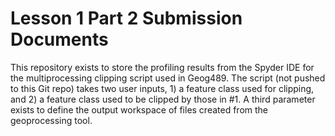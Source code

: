 # Lesson 1 Part 2 Submission Documents
This repository exists to store the profiling results from the Spyder IDE for the multiprocessing clipping script used in Geog489. The script (not pushed to this Git repo) takes two user inputs, 1) a feature class used for clipping, and 2) a feature class used to be clipped by those in #1. A third parameter exists to define the output workspace of files created from the geoprocessing tool.

